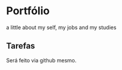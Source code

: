 # Portfólio
a little about my self, my jobs and my studies


## Tarefas

Será feito via github mesmo.
